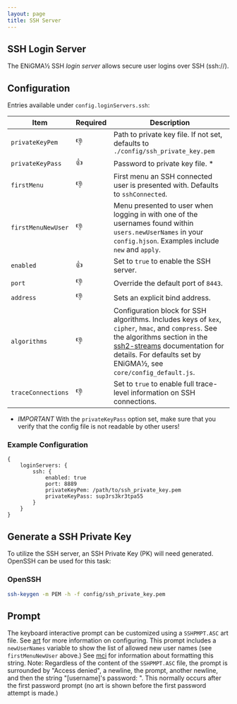 ```yaml
---
layout: page
title: SSH Server
---
```

## SSH Login Server
The ENiGMA½ SSH *login server* allows secure user logins over SSH (ssh://).

## Configuration
Entries available under `config.loginServers.ssh`:

| Item | Required | Description |
|------|----------|-------------|
| `privateKeyPem` | :-1: | Path to private key file. If not set, defaults to `./config/ssh_private_key.pem` |
| `privateKeyPass` | :+1: | Password to private key file. *
| `firstMenu` | :-1: | First menu an SSH connected user is presented with. Defaults to `sshConnected`. |
| `firstMenuNewUser` | :-1: | Menu presented to user when logging in with one of the usernames found within `users.newUserNames` in your `config.hjson`. Examples include `new` and `apply`.|
| `enabled` | :+1: | Set to `true` to enable the SSH server. |
| `port` | :-1: | Override the default port of `8443`. |
| `address` | :-1: | Sets an explicit bind address. |
| `algorithms` | :-1: | Configuration block for SSH algorithms. Includes keys of `kex`, `cipher`, `hmac`, and `compress`. See the algorithms section in the [ssh2-streams](https://github.com/mscdex/ssh2-streams#ssh2stream-methods) documentation for details. For defaults set by ENiGMA½, see `core/config_default.js`.
| `traceConnections` | :-1: | Set to `true` to enable full trace-level information on SSH connections.


* *IMPORTANT* With the `privateKeyPass` option set, make sure that you verify that the config file is not readable by other users!


### Example Configuration

```hjson
{
    loginServers: {
        ssh: {
            enabled: true
            port: 8889
            privateKeyPem: /path/to/ssh_private_key.pem
            privateKeyPass: sup3rs3kr3tpa55
        }
    }
}
```

## Generate a SSH Private Key
To utilize the SSH server, an SSH Private Key (PK) will need generated. OpenSSH can be used for this task:

### OpenSSH
```bash
ssh-keygen -m PEM -h -f config/ssh_private_key.pem
```

## Prompt

The keyboard interactive prompt can be customized using a `SSHPMPT.ASC` art file. See [art](../../art/general.md) for more information on configuring. This prompt includes a `newUserNames` variable to show the list of allowed new user names (see `firstMenuNewUser` above.) See [mci](../../art/mci.md) for information about formatting this string. Note: Regardless of the content of the `SSHPMPT.ASC` file, the prompt is surrounded by "Access denied", a newline, the prompt, another newline, and then the string "\[username]'s password: ". This normally occurs after the first password prompt (no art is shown before the first password attempt is made.)
